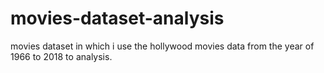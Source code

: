 # movies-dataset-analysis
movies dataset in which i use the hollywood movies data from the year of 1966 to 2018 to analysis. 
